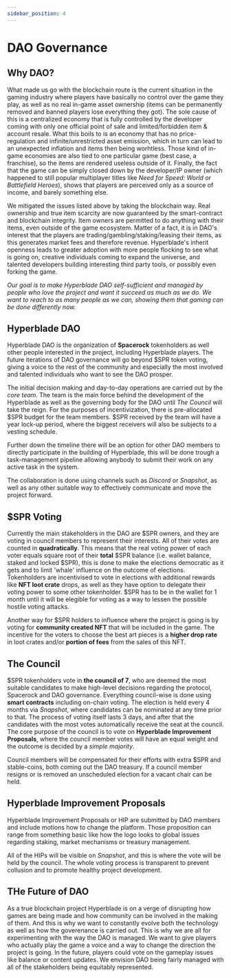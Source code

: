 ```yaml
---
sidebar_position: 4
---
```


# DAO Governance

## Why DAO?

What made us go with the blockchain route is the current situation in the gaming industry where players have basically no control over the game they play, as well as no real in-game asset ownership (items can be permanently removed and banned players lose everything they got). The sole cause of this is a centralized economy that is fully controlled by the developer coming with only one official point of sale and limited/forbidden item & account resale. What this boils to is an economy that has no price-regulation and infinite/unrestricted asset emission, which in turn can lead to an unexpected inflation and items then being worhtless. Those kind of in-game economies are also tied to one particular game (best case, a franchise), so the items are rendered useless outside of it. Finally, the fact that the game can be simply closed down by the developer/IP owner (which happened to still popular multiplayer titles like _Need for Speed: World_ or _Battlefield Heroes_), shows that players are perceived only as a source of income, and barely something else.

We mitigated the issues listed above by taking the blockchain way. Real ownership and true item scarcity are now guaranteed by the smart-contract and blockchain integrity. Item owners are permitted to do anything with their items, even outside of the game ecosystem. Matter of a fact, it is in DAO's interest that the players are trading/gambling/staking/leasing their items, as this generates market fees and therefore revenue. Hyperblade's inherit openness leads to greater adoption with more people flocking to see what is going on, creative individuals coming to expand the universe, and talented developers building interesting third party tools, or possibly even forking the game.

_Our goal is to make Hyperblade DAO self-sufficient and managed by people who love the project and want it succeed as much as we do. We want to reach to as many people as we can, showing them that gaming can be done differently now._

## Hyperblade DAO

Hyperblade DAO is the organization of **Spacerock** tokenholders as well other people interested in the project, including Hyperblade players.
The future iterations of DAO governance will go beyond $SPR token voting, giving a voice to the rest of the community and especially the most involved and talented individuals who want to see the DAO prosper.

The initial decision making and day-to-day operations are carried out by the _core team_.
The team is the main force behind the development of the Hyperblade as well as the governing body for the DAO until _The Council_ will take the reign. For the purposes of incentivization, there is pre-allocated $SPR budget for the team members. $SPR received by the team will have a year lock-up period, where the biggest receivers will also be subjects to a vesting schedule.

Further down the timeline there will be an option for other DAO members to directly participate in the building of Hyperblade, this will be done trough a task-management pipeline allowing anybody to submit their work on any active task in the system.

The collaboration is done using channels such as _Discord_ or _Snapshot_, as well as any other suitable way to effectively communicate and move the project forward.

## \$SPR Voting

Currently the main stakeholders in the DAO are \$SPR owners, and they are voting in council members to represent their interests.
All of their votes are counted in **quadratically**. This means that the real voting power of each voter equals square root of their **total** $SPR balance (i.e. wallet balance, staked and locked $SPR), this is done to make the elections democratic as it gets and to limit 'whale' influence on the outcome of elections. Tokenholders are incentivised to vote in elections with additional rewards like **NFT loot crate** drops, as well as they have option to delegate their voting power to some other tokenholder.
\$SPR has to be in the wallet for 1 month until it will be elegible for voting as a way to lessen the possible hostile voting attacks.

Another way for $SPR holders to influence where the project is going is by voting for **community created NFT** that will be included in the game. The incentive for the voters to choose the best art pieces is a **higher drop rate** in loot crates and/or **portion of fees** from the sales of this NFT.

## The Council

\$SPR tokenholders vote in **the council of 7**, who are deemed the most suitable candidates to make high-level decisions regarding the protocol, Spacerock and DAO governance. Everything council-wise is done using **smart contracts** including on-chain voting. The election is held every 4 months via _Snapshot_, where candidates can be nominated at any time prior to that. The process of voting itself lasts 3 days, and after that the candidates with the most votes automatically receive the seat at the council.
The core purpose of the council is to vote on **Hyperblade Improvement Proposals**, where the council member votes will have an equal weight and the outcome is decided by a _simple majority_.

Council members will be compensated for their efforts with extra $SPR and stable-coins, both coming out the DAO treasury. If a council member resigns or is removed an unscheduled election for a vacant chair can be held.

## Hyperblade Improvement Proposals

Hyperblade Improvement Proposals or HIP are submitted by DAO members and include motions how to change the platform. Those proposition can range from something basic like how the logo looks to global issues regarding staking, market mechanisms or treasury management.

All of the HIPs will be visible on _Snapshot_, and this is where the vote will be held by the council. The whole voting process is transparent to prevent collusion and to promote healthy project development.

## THe Future of DAO

As a true blockchain project Hyperblade is on a verge of disrupting how games are being made and how community can be involved in the making of them. And this is why we want to constantly evolve both the technology as well as how the goverenance is carried out. This is why we are all for experimenting with the way the DAO is managed. We want to give players who actually play the game a voice and a way to change the direction the project is going. In the future, players could vote on the gameplay issues like balance or content updates. We envision DAO being fairly managed with all of the stakeholders being equitably represented.
